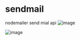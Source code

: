 # sendmail

nodemailer send mial api
![image](https://user-images.githubusercontent.com/77183620/199648472-a25fd079-c8c5-4397-b126-8dcf72c88ff7.png)

![image](https://user-images.githubusercontent.com/77183620/199648933-617ecf55-1950-4aff-afe6-8ce6158465f5.png)
